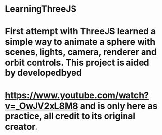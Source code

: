 # LearningThreeJS


# First attempt with ThreeJS learned a simple way to animate a sphere with scenes, lights, camera, renderer and orbit controls. This project is aided by developedbyed
# https://www.youtube.com/watch?v=_OwJV2xL8M8 and is only here as practice, all credit to its original creator. 
